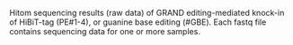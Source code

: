 Hitom sequencing results (raw data) of GRAND editing-mediated knock-in of HiBiT-tag (PE#1-4), or guanine base editing (#GBE). 
Each fastq file contains sequencing data for one or more samples. 
